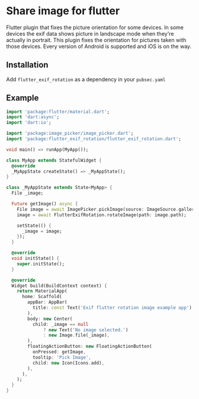 # Share image for flutter

Flutter plugin that fixes the picture orientation for some devices.
In some devices the exif data shows picture in landscape mode when they're actually in portrait. 
This plugin fixes the orientation for pictures taken with those devices.
Every version of Android is supported and iOS is on the way.


## Installation

Add `flutter_exif_rotation` as a dependency in your `pubsec.yaml`

## Example

```dart
import 'package:flutter/material.dart';
import 'dart:async';
import 'dart:io';

import 'package:image_picker/image_picker.dart';
import 'package:flutter_exif_rotation/flutter_exif_rotation.dart';

void main() => runApp(MyApp());

class MyApp extends StatefulWidget {
  @override
  _MyAppState createState() => _MyAppState();
}

class _MyAppState extends State<MyApp> {
  File _image;

  Future getImage() async {
    File image = await ImagePicker.pickImage(source: ImageSource.gallery);
    image = await FlutterExifRotation.rotateImage(path: image.path);

    setState(() {
      _image = image;
    });
  }

  @override
  void initState() {
    super.initState();
  }

  @override
  Widget build(BuildContext context) {
    return MaterialApp(
      home: Scaffold(
        appBar: AppBar(
          title: const Text('Exif flutter rotation image example app'),
        ),
        body: new Center(
          child: _image == null
              ? new Text('No image selected.')
              : new Image.file(_image),
        ),
        floatingActionButton: new FloatingActionButton(
          onPressed: getImage,
          tooltip: 'Pick Image',
          child: new Icon(Icons.add),
        ),
      ),
    );
  }
}
```

